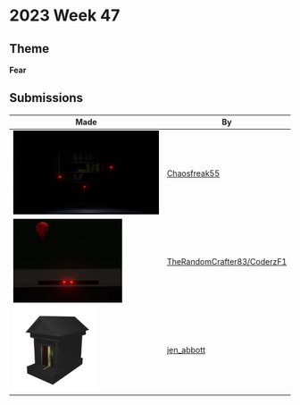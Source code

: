 # 2023 Week 47


## Theme

**Fear**


## Submissions

| Made | By |
|------|----|
| <img src="./Chaosfreak55/FearChallenge.png" height="150" /> | [Chaosfreak55](./Chaosfreak55/) |
| <img src="./TheRandomCrafter83/image.png" height="150" /> | [TheRandomCrafter83/CoderzF1](./TheRandomCrafter83/) |
| <img src="./jen_abbott/fear-jsa-nov2023.png" height="150" /> | [jen_abbott](./jen_abbott/) |
